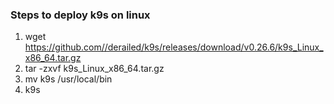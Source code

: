 ### Steps to deploy k9s on linux

1. wget  https://github.com//derailed/k9s/releases/download/v0.26.6/k9s_Linux_x86_64.tar.gz
2. tar -zxvf k9s_Linux_x86_64.tar.gz
3. mv k9s /usr/local/bin
4. k9s
